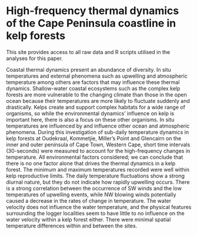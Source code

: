 # High-frequency thermal dynamics of the Cape Peninsula coastline in kelp forests

This site provides access to all raw data and R scripts utilised in the analyses for this paper.

Coastal thermal dynamics present an abundance of diversity. In situ temperatures and external phenomena such as upwelling and atmospheric temperature among others are factors that may influence these thermal dynamics. Shallow-water coastal ecosystems such as the complex kelp forests are more vulnerable to the changing climate than those in the open ocean because their temperatures are more likely to fluctuate suddenly and drastically. Kelps create and support complex habitats for a wide range of organisms, so while the environmental dynamics’ influence on kelp is important here, there is also a focus on these other organisms. In situ temperatures are influenced by and influence other ocean and atmospheric phenomena. During this investigation of sub-daily temperature dynamics in kelp forests at Oudekraal, Kommetjie, Miller’s Point and Glencairn on the inner and outer peninsula of Cape Town, Western Cape, short time intervals (30-seconds) were measured to account for the high-frequency changes in temperature. All environmental factors considered; we can conclude that there is no one factor alone that drives the thermal dynamics in a kelp forest. The minimum and maximum temperatures recorded were well within kelp reproductive limits. The daily temperature fluctuations show a strong diurnal nature, but they do not indicate how rapidly upwelling occurs. There is a strong correlation between the occurrence of SW winds and the low temperatures of upwelling events, while NW blowing winds potentially caused a decrease in the rates of change in temperature. The water velocity does not influence the water temperature, and the physical features surrounding the logger localities seem to have little to no influence on the water velocity within a kelp forest either. There were minimal spatial temperature differences within and between the sites.
